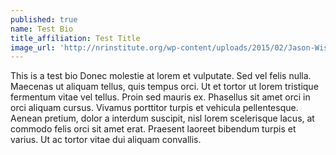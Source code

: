 ```yaml
---
published: true
name: Test Bio
title_affiliation: Test Title
image_url: 'http://nrinstitute.org/wp-content/uploads/2015/02/Jason-Wise-NRI-headshot.jpg'
---
```

This is a test bio Donec molestie at lorem et vulputate. Sed vel felis nulla. Maecenas ut aliquam tellus, quis tempus orci. Ut et tortor ut lorem tristique fermentum vitae vel tellus. Proin sed mauris ex. Phasellus sit amet orci in orci aliquam cursus. Vivamus porttitor turpis et vehicula pellentesque. Aenean pretium, dolor a interdum suscipit, nisl lorem scelerisque lacus, at commodo felis orci sit amet erat. Praesent laoreet bibendum turpis et varius. Ut ac tortor vitae dui aliquam convallis.
